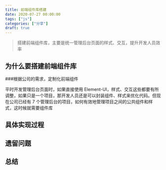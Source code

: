 ```yaml
---
title: 前端组件库搭建
date: 2020-07-27 00:00:00
tags: ["js"]
categories: ["分享"]
draft: true
---
```


>搭建前端组件库，主要是统一管理后台页面的样式、交互，提升开发人员效率



## 为什么要搭建前端组件库

###根据公司的需求，定制化前端组件

平时开发管理后台页面时，如果直接使用 Element-UI，样式、交互这些都要有所调整，如果只是一个项目，那开发人员还是可以封装组件、样式来优化代码。但现在公司已经有 7 个管理后台的项目，如何有效地管理项目之间的公共组件和样式，这时候就需要组件库



## 具体实现过程

## 遗留问题

## 总结



